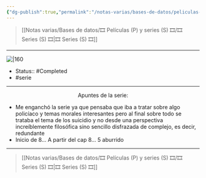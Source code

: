 ```yaml
---
{"dg-publish":true,"permalink":"/notas-varias/bases-de-datos/peliculas-p-y-series-s/s-babylon/"}
---
```



> [[Notas varias/Bases de datos/🎞️ Películas (P) y series (S) 🎞️/🎞️ Series (S) 🎞️\|🎞️ Series (S) 🎞️]]

---

![|160](https://m.media-amazon.com/images/M/MV5BMWRmNWFhZDgtZGViYy00NjRiLTk5YzUtZDVkMDk2ZTRhYTVjXkEyXkFqcGdeQXVyMzI2Mjc1NjQ@._V1_QL75_UY562_CR9,0,380,562_.jpg)

- Status:: #Completed 
- #serie 

---

<center>Apuntes de la serie:</center>

- Me enganchó la serie ya que pensaba que iba a tratar sobre algo policíaco y temas morales interesantes pero al final sobre todo se trataba el tema de los suicidio y no desde una perspectiva increíblemente filosófica sino sencillo disfrazada de complejo, es decir, redundante
- Inicio de 8... A partir del cap 8... 5 aburrido

---

> [[Notas varias/Bases de datos/🎞️ Películas (P) y series (S) 🎞️/🎞️ Series (S) 🎞️\|🎞️ Series (S) 🎞️]]